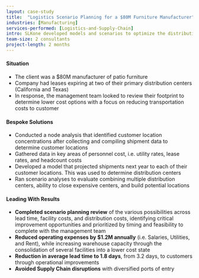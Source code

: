 ```yaml
---
layout: case-study
title:  "Logistics Scenario Planning for a $80M Furniture Manufacturer"
industries: [Manufacturing]
services-performed: [Logistics-and-Supply-Chain]
intro: SLKone developed models and scenarios to optimize the distribution footprint that reduced lead time and overall Supply Chain costs.
team-size: 2 consultants
project-length: 2 months
---
```


#### Situation
- The client was a $80M manufacturer of patio furniture
- Company had leases expiring at two of their primary distribution centers (California and Texas)
- In response, the management team looked to review their footprint to determine lower cost options with a focus on reducing transportation costs to customer


#### Bespoke Solutions
- Conducted a node analysis that identified customer location concentrations after collecting and compiling shipment data to determine customer locations
- Gathered data in key areas of personnel cost, i.e. utility rates, lease rates, and headcount costs
- Developed a model that projected shipments next year to each of their customer locations.  This was used to determine distribution centers
- Ran scenario analyses to evaluate combining multiple distribution centers, ability to close expensive centers, and build potential locations

#### Leading With Results
- **Completed scenario planning review** of the various possibilities across lead time, facility costs, and distribution costs, identifying critical improvement opportunities and prioritized by timing and feasibility to complete with the management team
- **Reduced operating expenses by $1.2M annually** (i.e. Salaries, Utilities, and Rent), while increasing warehouse capacity through the consolidation of several facilities into a lower cost state
- **Reduction in average lead time to 1.8 days**, from 3.2 days, to customers through operational improvements
- **Avoided Supply Chain disruptions** with diversified ports of entry
